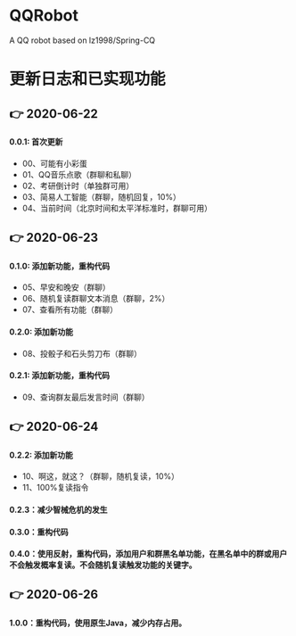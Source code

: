 # QQRobot
A QQ robot based on lz1998/Spring-CQ
# 更新日志和已实现功能
## 👉 2020-06-22
#### 0.0.1: 首次更新
* 00、可能有小彩蛋
* 01、QQ音乐点歌（群聊和私聊）
* 02、考研倒计时（单独群可用）
* 03、简易人工智能（群聊，随机回复，10%）
* 04、当前时间（北京时间和太平洋标准时，群聊可用）
## 👉 2020-06-23
#### 0.1.0: 添加新功能，重构代码
* 05、早安和晚安（群聊）
* 06、随机复读群聊文本消息（群聊，2%）
* 07、查看所有功能（群聊）
#### 0.2.0: 添加新功能
* 08、投骰子和石头剪刀布（群聊）
#### 0.2.1: 添加新功能，重构代码
* 09、查询群友最后发言时间（群聊）
## 👉 2020-06-24
#### 0.2.2: 添加新功能
* 10、啊这，就这？（群聊，随机复读，10%）
* 11、100%复读指令
#### 0.2.3：减少智械危机的发生
#### 0.3.0：重构代码
#### 0.4.0：使用反射，重构代码，添加用户和群黑名单功能，在黑名单中的群或用户不会触发概率复读。不会随机复读触发功能的关键字。
## 👉 2020-06-26
#### 1.0.0：重构代码，使用原生Java，减少内存占用。
